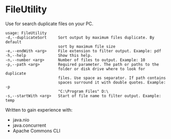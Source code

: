 # FileUtility
Use for search duplicate files on your PC.  

    usage: FileUtility
    -d,--duplicateSort     Sort output by maximum files duplicate. By default
                           sort by maximum file size
    -e,--endWith <arg>     File extension to filter output. Example: pdf
    -h,--help              Show this help.
    -n,--number <arg>      Number of files to output. Example: 10
    -p,--path <arg>        Required parameter. The path or paths to the
                           folder or disk drive where to look for duplicate
                           files. Use space as separator. If path contains
                           spaces surround it with double quotes. Example: -p
                           "C:\Program Files" D:\
    -s,--startWith <arg>   Start of file name to filter output. Example: temp

Written to gain experience with:
- java.nio
- java.concurrent
- Apache Commons CLI
